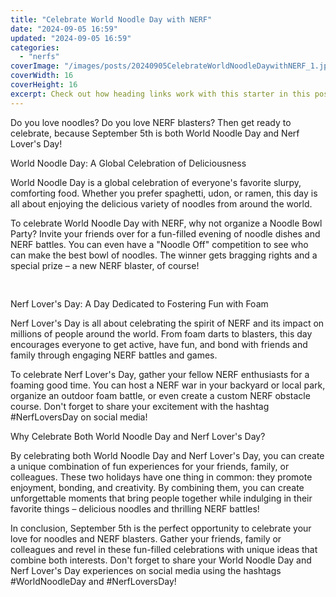 ```yaml
---
title: "Celebrate World Noodle Day with NERF"
date: "2024-09-05 16:59"
updated: "2024-09-05 16:59"
categories:
  - "nerfs"
coverImage: "/images/posts/20240905CelebrateWorldNoodleDaywithNERF_1.jpg"
coverWidth: 16
coverHeight: 16
excerpt: Check out how heading links work with this starter in this post.
---
```


<script>
  import { base } from '$app/paths';
</script>


Do you love noodles? Do you love NERF blasters? Then get ready to celebrate, because September 5th is both World Noodle Day and Nerf Lover's Day! 

World Noodle Day: A Global Celebration of Deliciousness

World Noodle Day is a global celebration of everyone's favorite slurpy, comforting food. Whether you prefer spaghetti, udon, or ramen, this day is all about enjoying the delicious variety of noodles from around the world.

To celebrate World Noodle Day with NERF, why not organize a Noodle Bowl Party? Invite your friends over for a fun-filled evening of noodle dishes and NERF battles. You can even have a "Noodle Off" competition to see who can make the best bowl of noodles. The winner gets bragging rights and a special prize – a new NERF blaster, of course!


<img class="cover-image" src="{base}/images/posts/20240905CelebrateWorldNoodleDaywithNERF_2.jpg" alt="" style="aspect-ratio: 16 / 16;" width="16" height="16">

Nerf Lover's Day: A Day Dedicated to Fostering Fun with Foam

Nerf Lover's Day is all about celebrating the spirit of NERF and its impact on millions of people around the world. From foam darts to blasters, this day encourages everyone to get active, have fun, and bond with friends and family through engaging NERF battles and games.

To celebrate Nerf Lover's Day, gather your fellow NERF enthusiasts for a foaming good time. You can host a NERF war in your backyard or local park, organize an outdoor foam battle, or even create a custom NERF obstacle course. Don't forget to share your excitement with the hashtag #NerfLoversDay on social media!

Why Celebrate Both World Noodle Day and Nerf Lover's Day?

By celebrating both World Noodle Day and Nerf Lover's Day, you can create a unique combination of fun experiences for your friends, family, or colleagues. These two holidays have one thing in common: they promote enjoyment, bonding, and creativity. By combining them, you can create unforgettable moments that bring people together while indulging in their favorite things – delicious noodles and thrilling NERF battles!

In conclusion, September 5th is the perfect opportunity to celebrate your love for noodles and NERF blasters. Gather your friends, family or colleagues and revel in these fun-filled celebrations with unique ideas that combine both interests. Don't forget to share your World Noodle Day and Nerf Lover's Day experiences on social media using the hashtags #WorldNoodleDay and #NerfLoversDay!